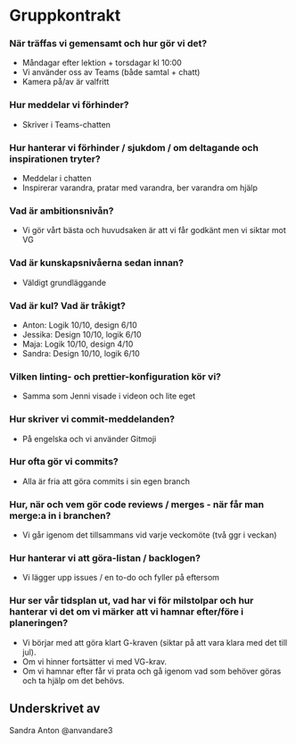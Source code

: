 # Gruppkontrakt

### När träffas vi gemensamt och hur gör vi det? 
- Måndagar efter lektion + torsdagar kl 10:00
- Vi använder oss av Teams (både samtal + chatt)
- Kamera på/av är valfritt

### Hur meddelar vi förhinder?
- Skriver i Teams-chatten

### Hur hanterar vi förhinder / sjukdom / om deltagande och inspirationen tryter?
- Meddelar i chatten
- Inspirerar varandra, pratar med varandra, ber varandra om hjälp

### Vad är ambitionsnivån?
- Vi gör vårt bästa och huvudsaken är att vi får godkänt men vi siktar mot VG

### Vad är kunskapsnivåerna sedan innan?
- Väldigt grundläggande

### Vad är kul? Vad är tråkigt?
- Anton: Logik 10/10, design 6/10
- Jessika: Design 10/10, logik 6/10
- Maja: Logik 10/10, design 4/10
- Sandra: Design 10/10, logik 6/10

### Vilken linting- och prettier-konfiguration kör vi?
- Samma som Jenni visade i videon och lite eget

### Hur skriver vi commit-meddelanden?
- På engelska och vi använder Gitmoji

### Hur ofta gör vi commits?
- Alla är fria att göra commits i sin egen branch

### Hur, när och vem gör code reviews / merges - när får man merge:a in i branchen?
- Vi går igenom det tillsammans vid varje veckomöte (två ggr i veckan)

### Hur hanterar vi att göra-listan / backlogen?
- Vi lägger upp issues / en to-do och fyller på eftersom

### Hur ser vår tidsplan ut, vad har vi för milstolpar och hur hanterar vi det om vi märker att vi hamnar efter/före i planeringen?
- Vi börjar med att göra klart G-kraven (siktar på att vara klara med det till jul).
- Om vi hinner fortsätter vi med VG-krav. 
- Om vi hamnar efter får vi prata och gå igenom vad som behöver göras och ta hjälp om det behövs.

## Underskrivet av
Sandra
Anton
@anvandare3





